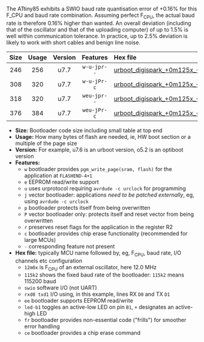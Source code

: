 The ATtiny85 exhibits a SWIO baud rate quantisation error of +0.16% for this F_CPU and baud rate combination. Assuming perfect F<sub>CPU</sub>, the actual baud rate is therefore 0.16% higher than wanted. An overall deviation (including that of the oscillator and that of the uploading computer) of up to 1.5% is well within communication tolerance. In practice, up to 2.5% deviation is likely to work with short cables and benign line noise.

|Size|Usage|Version|Features|Hex file|
|:-:|:-:|:-:|:-:|:--|
|246|256|u7.7|`w-u-jpr--`|[urboot_digispark_+0m125x_+++2k4_swio_rxb4_txb3_led+b1.hex](https://raw.githubusercontent.com/stefanrueger/urboot.hex/main/boards/digispark/external_oscillator/fcpu_+0m125x/br_+++2k4/urboot_digispark_+0m125x_+++2k4_swio_rxb4_txb3_led+b1.hex)|
|308|320|u7.7|`w-u-jPr-c`|[urboot_digispark_+0m125x_+++2k4_swio_rxb4_txb3_led+b1_fr_ce.hex](https://raw.githubusercontent.com/stefanrueger/urboot.hex/main/boards/digispark/external_oscillator/fcpu_+0m125x/br_+++2k4/urboot_digispark_+0m125x_+++2k4_swio_rxb4_txb3_led+b1_fr_ce.hex)|
|318|320|u7.7|`weu-jpr--`|[urboot_digispark_+0m125x_+++2k4_swio_rxb4_txb3_ee_led+b1.hex](https://raw.githubusercontent.com/stefanrueger/urboot.hex/main/boards/digispark/external_oscillator/fcpu_+0m125x/br_+++2k4/urboot_digispark_+0m125x_+++2k4_swio_rxb4_txb3_ee_led+b1.hex)|
|376|384|u7.7|`weu-jPr-c`|[urboot_digispark_+0m125x_+++2k4_swio_rxb4_txb3_ee_led+b1_fr_ce.hex](https://raw.githubusercontent.com/stefanrueger/urboot.hex/main/boards/digispark/external_oscillator/fcpu_+0m125x/br_+++2k4/urboot_digispark_+0m125x_+++2k4_swio_rxb4_txb3_ee_led+b1_fr_ce.hex)|

- **Size:** Bootloader code size including small table at top end
- **Usage:** How many bytes of flash are needed, ie, HW boot section or a multiple of the page size
- **Version:** For example, u7.6 is an urboot version, o5.2 is an optiboot version
- **Features:**
  + `w` bootloader provides `pgm_write_page(sram, flash)` for the application at `FLASHEND-4+1`
  + `e` EEPROM read/write support
  + `u` uses urprotocol requiring `avrdude -c urclock` for programming
  + `j` vector bootloader: applications *need to be patched externally*, eg, using `avrdude -c urclock`
  + `p` bootloader protects itself from being overwritten
  + `P` vector bootloader only: protects itself and reset vector from being overwritten
  + `r` preserves reset flags for the application in the register R2
  + `c` bootloader provides chip erase functionality (recommended for large MCUs)
  + `-` corresponding feature not present
- **Hex file:** typically MCU name followed by, eg, F<sub>CPU</sub>, baud rate, I/O channels etc configuration
  + `12m0x` is F<sub>CPU</sub> of an external oscillator, here 12.0 MHz
  + `115k2` shows the fixed baud rate of the bootloader: `115k2` means 115200 baud
  + `swio` software I/O (not UART)
  + `rxd0 txd1` I/O using, in this example, lines RX `D0` and TX `D1`
  + `ee` bootloader supports EEPROM read/write
  + `led-b1` toggles an active-low LED on pin `B1`, `+` designates an active-high LED
  + `fr` bootloader provides non-essential code ("frills") for smoother error handling
  + `ce` bootloader provides a chip erase command
